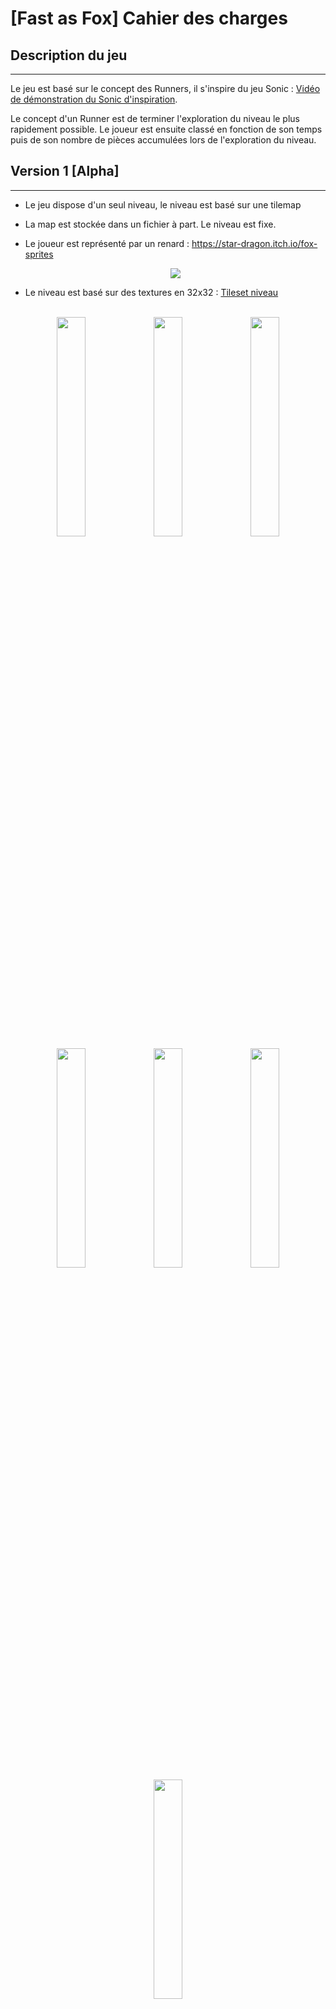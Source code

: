 # [Fast as Fox] Cahier des charges

## Description du jeu
---

Le jeu est basé sur le concept des Runners, il s'inspire du jeu Sonic : [Vidéo de démonstration du Sonic d'inspiration](https://www.youtube.com/watch?v=x1XEd5Q7E7Y&t=1s).

Le concept d'un Runner est de terminer l'exploration du niveau le plus rapidement possible. Le joueur est ensuite classé en fonction de son temps puis de son nombre de pièces accumulées lors de l'exploration du niveau.

## Version 1 [Alpha]
---

- Le jeu dispose d'un seul niveau, le niveau est basé sur une tilemap
- La map est stockée dans un fichier à part. Le niveau est fixe.
- Le joueur est représenté par un renard : https://star-dragon.itch.io/fox-sprites
<br><center><img src="https://img.itch.zone/aW1nLzY0MzM3MzMucG5n/315x250%23c/LQBQNb.png"></center>

- Le niveau est basé sur des textures en 32x32 : [Tileset niveau](https://cainos.itch.io/pixel-art-platformer-village-props)
  
<br>
<center>
<img src="https://img.itch.zone/aW1hZ2UvMTAzNDU1MS83MTU0ODQyLnBuZw==/original/zNokSD.png" width="30%">
<img src="https://img.itch.zone/aW1hZ2UvMTAzNDU1MS83MTU0ODQzLnBuZw==/347x500/AKeRih.png" width="30%">
<img src="https://img.itch.zone/aW1hZ2UvMTAzNDU1MS81OTA1MzY0LnBuZw==/347x500/njUOOZ.png" width="30%">
<img src="https://img.itch.zone/aW1hZ2UvMTAzNDU1MS81OTA1MzYzLnBuZw==/347x500/AgICjI.png" width="30%">
<img src="https://img.itch.zone/aW1hZ2UvMTAzNDU1MS81OTA1MzYyLnBuZw==/347x500/eDPceO.png" width="30%">
<img src="https://img.itch.zone/aW1hZ2UvMTAzNDU1MS81OTA1MzQxLnBuZw==/347x500/DAbpeb.png" width="30%">
<img src="https://img.itch.zone/aW1hZ2UvMTAzNDU1MS81OTA1MzQwLnBuZw==/347x500/1Hm1KO.png" width="30%">
</center>

- Le temps de complétion du niveau est chronométré en secondes + centièmes, et correspond au score du joueur
- Le joueur ne peut qu’avancer et accélérer et ralentir (induit par l’accélération)
- La réussite du niveau est déterminée par le fait que le joueur atteint une zone du niveau
- Les touches de déplacements sont affichées en bas de l'interface du joueur :
  
  - [Interface joueur](https://crusenho.itch.io/complete-gui-essential-pack)
  - [Affichage contrôles](https://crusenho.itch.io/ps4-xbox-controller-buttons)
  - [Police d'écriture](https://masubiwa.itch.io/irisdot-h21-oblique)

- Les touches de base sont :
  - Sauter : <kbd>Space</kbd>/<kbd>↑</kbd>
  - Bas : <kbd>S</kbd>/<kbd>↓</kbd>
  - Droite : <kbd>D</kbd>/<kbd>→</kbd>

## Version 2 [Beta]
---

- Le jeu comporte 5 niveaux

- Le joueur peut atteindre des power ups qui apparaissent à des endroits prédéfinis mais le type de baie qui apparaît est aléatoire. (Ils sont représentés par des baies de différentes couleurs [Sprites de baies](https://ninjikin.itch.io/fruit), une couleur est associée à un effet) :

  - Dash : Elance le joueur en avant 1 sec d'animation (+100% de vitesse)
  - Double sauts : Permet d'effectuer deuxième saut pendant le temps de vol d'un premier saut.
  - Dash vers le bas : Permet de s'élancer vers le bas pour attérir immédiattement au sol 
  - Speed : Augmente la vitesse de déplacement du joueur : +145% pendant 5 secondes
  - Revive : Permet d'annuler la prochaine mort du joueur.

<br><center>
<img src="https://img.itch.zone/aW1nLzY4MTY4NTgucG5n/original/yt%2FJgc.png" width="20%">
<img src="https://img.itch.zone/aW1nLzY4MTY4NzAucG5n/original/q1o2dc.png" width="20%">
<img src="https://img.itch.zone/aW1nLzY4MTY4ODIucG5n/original/3LKpQp.png" width="20%">
<img src="https://img.itch.zone/aW1nLzY4MTY4ODMucG5n/original/ZGfvYt.png" width="20%">
</center><br>

- Les power ups se stockent dans un slot du joueur (affiché à côté de son icône par la baie du powerup récupéré (en haut a droite)). Il peut choisir de les activer lorsqu'il le souhaite (<kbd>E</kbd>). Le joueur ne peut concerver qu'un seul powerup à la fois.

- Le jeu comporte un compteur de pièces qui fait office de score secondaire, il est affiché en haut à droite sous le compteur de temps.
- Le niveau comporte des pièces qui augmentent le score (augmente le compteur de pièces) du joueur

- Le niveau comporte es obstacles qui peuvent tuer le joueur :

  - Des Hérissons qui se déplacent de gauche à droite jusqu'au bord de leur "étage"
  - Des Pics situés au sols, qui infligent des dégats lorsqu'on leur marche/tombe dessus et qui repoussent légèrement le joueur en arrière
  
- Le joueur dispose de 3 vies représentées par des coeurs (situés en haut à gauche de l'interface)

- La caméra suit le joueur durant ses déplacements

## Version 3 [Release]
---

- Version infinie avec génération procédurale de la map :
  - La map est un assemblage de sections de terrain qui se fait durant la progression du joueur
  - Les sections disposent de tags indicant leur hauteur de début et de fin
  - Un algorithme de recherche de compatiblité est utilisé pour déterminer si des sections de terrain sont compatibles
    - L'algorithme se base sur la recherche du nombre chromatique pour concaténer les sections de terrain.
    - Une section est voisine avec une autre si la différence de hauteur est supérieure à la hauteur de saut du joueur.
- Ajout de power down qui peuvent apparaître aux mêmes emplacements que les power up : 
  - Slow : Ralentit le joueur pendant 5 secondes à 80% de sa vitesse de déplacement
  - Trop rapide : Augmente la vitesse de base de déplacement de joueur à 180% de sa vitesse de base
  - Bump en arrière : Repousse le joueur en l'air à un angle de -30° par rapport à la verticale et une vitesse initiale de 60% de la vitesse de déplacement du joueur
  - Joueur invisible : Fait disparaitre le joueur pendant 5 secondes de l'écran  (sa texture disparait) mais le joueur peut toujours intéragir avec la map, les obstacles et le reste du jeu.
  - Baie explosive : Fait exploser le joueur, il meurt instantanément lorsqu'il touche la baie.
  
- Le renard peut changer d’apparence, il peut changer de couleur :
  
  - Polaire
  - Roux
  - Crimson
  - Albinos

- Le jeu comporte 10 niveaux non infinis

- Sauvegarde des scores locaux dans un classement :
  - Classement global de chaque niveau par pièces
  - Classement global de chaque niveau par temps
  - Classement par pièces pour le mode infini

<center><img src="https://assetstorev1-prd-cdn.unity3d.com/package-screenshot/c6e86b96-9d07-4e07-8ad4-ad2935deba62.webp"></center>

## Version 4 [MaJ]
---

- Deux joueurs peuvent jouer en 1v1, avec l’écran scindé en deux parties (horizontalement)

